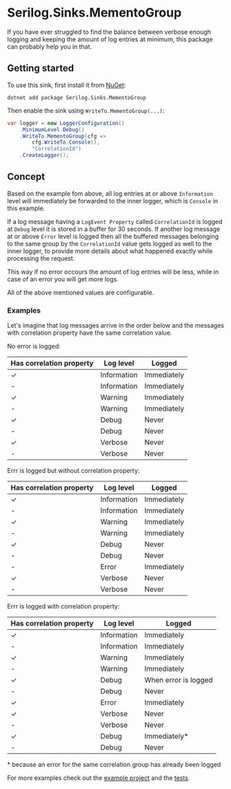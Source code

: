 # Serilog.Sinks.MementoGroup

If you have ever struggled to find the balance between verbose enough logging and keeping the amount of log entries at minimum, this package can probably help you in that.

## Getting started

To use this sink, first install it from [NuGet](https://www.nuget.org/packages/Serilog.Sinks.MementoGroup/):

```shell
dotnet add package Serilog.Sinks.MementoGroup
```

Then enable the sink using `WriteTo.MementoGroup(...)`:

```csharp
var logger = new LoggerConfiguration()
    .MinimumLevel.Debug()
    .WriteTo.MementoGroup(cfg =>
        cfg.WriteTo.Console(),
        "CorrelationId")
    .CreateLogger();
```

## Concept

Based on the example fom above, all log entries at or above `Information` level will immediately be forwarded to the inner logger, which is `Console` in this example.

If a log message having a `LogEvent Property` called `CorrelationId` is logged at `Debug` level it is stored in a buffer for 30 seconds. If another log message at or above `Error` level is logged then all the buffered messages belonging to the same group by the `CorrelationId` value gets logged as well to the inner logger, to provide more details about what happened exactly while processing the request.

This way if no error occours the amount of log entries will be less, while in case of an error you will get more logs.

All of the above mentioned values are configurable.

### Examples

Let's imagine that log messages arrive in the order below and the messages with correlation property have the same correlation value.

No error is logged:

| Has correlation property | Log level | Logged |
|---|---|---|
| ✓ | Information | Immediately |
| - | Information | Immediately |
| ✓ | Warning | Immediately |
| - | Warning | Immediately |
| ✓ | Debug | Never |
| - | Debug | Never |
| ✓ | Verbose | Never |
| - | Verbose | Never |

Errr is logged but without correlation property:

| Has correlation property | Log level | Logged |
|---|---|---|
| ✓ | Information | Immediately |
| - | Information | Immediately |
| ✓ | Warning | Immediately |
| - | Warning | Immediately |
| ✓ | Debug | Never |
| - | Debug | Never |
| - | Error | Immediately |
| ✓ | Verbose | Never |
| - | Verbose | Never |

Errr is logged with correlation property:

| Has correlation property | Log level | Logged |
|---|---|---|
| ✓ | Information | Immediately |
| - | Information | Immediately |
| ✓ | Warning | Immediately |
| - | Warning | Immediately |
| ✓ | Debug | When error is logged |
| - | Debug | Never |
| ✓ | Error | Immediately |
| ✓ | Verbose | Never |
| - | Verbose | Never |
| ✓ | Debug | Immediately* |
| - | Debug | Never |

\* because an error for the same correlation group has already been logged

For more examples check out the [example project](https://github.com/aron-albert/serilog-sinks-mementogroup/tree/master/examples/ExampleWebApplication) and the [tests](https://github.com/aron-albert/serilog-sinks-mementogroup/tree/master/test/Serilog.Sinks.MementoGroup.Tests).

